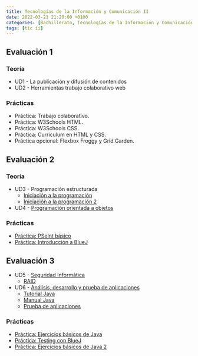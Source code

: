 ```yaml
---
title: Tecnologías de la Información y Comunicación II
date: 2022-03-21 21:20:00 +0100
categories: [Bachillerato, Tecnologías de la Información y Comunicación II]
tags: [tic ii]
---
```


## Evaluación 1

### Teoría

- UD1 - La publicación y difusión de contenidos
- UD2 - Herramientas trabajo colaborativo web

### Prácticas

- Práctica: Trabajo colaborativo.
- Práctica: W3Schools HTML.
- Práctica: W3Schools CSS.
- Práctica: Curriculum en HTML y CSS.
- Práctica opcional: Flexbox Froggy y Grid Garden.

## Evaluación 2

### Teoría

- UD3 - Programación estructurada
    - [Iniciación a la programación](/posts/iniciacion-a-la-programacion/)
    - [Iniciación a la programación 2](/posts/iniciacion-a-la-programacion-2/)
- UD4 - [Programación orientada a objetos](/posts/poo/)
    

### Prácticas

- [Práctica: PSeInt básico](/posts/practica-pseint-basico/)
- [Práctica: Introducción a BlueJ](/posts/practica-introduccion-a-bluej/)

## Evaluación 3

- UD5 - [Seguridad Informática](/posts/seguridad-informatica/)
    - [RAID](/posts/raid/)
- UD6 - [Análisis, desarrollo y prueba de aplicaciones](/posts/analisis-desarrollo-prueba-aplicaciones/)
    - [Tutorial Java](/posts/tutorial-java/)
    - [Manual Java](/posts/manual-java/)
    - [Prueba de aplicaciones](/posts/prueba-de-aplicaciones/)

### Prácticas

- [Práctica: Ejercicios básicos de Java](/posts/practica-java-basico/)
- [Práctica: Testing con BlueJ](/posts/practica-testing-con-bluej/)
- [Práctica: Ejercicios básicos de Java 2](/posts/practica-ejercicios-basicos-java-2/)